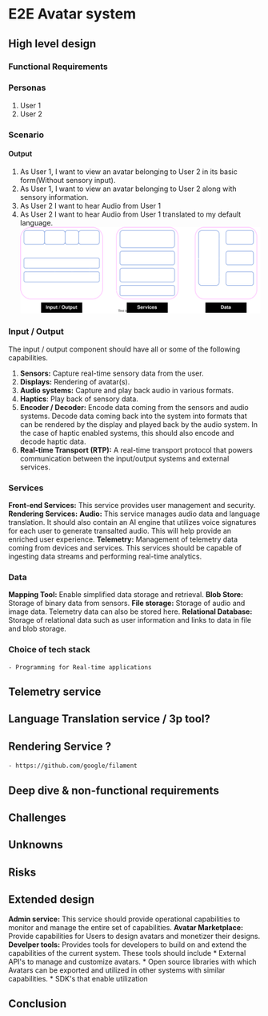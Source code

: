 # E2E Avatar system

## High level design
### Functional Requirements
### Personas
1. User 1
2. User 2
### Scenario
#### Output
1. As User 1, I want to view an avatar belonging to User 2 in its basic form(Without sensory input).
2. As User 1, I want to view an avatar belonging to User 2 along with sensory information.
3. As User 2 I want to hear Audio from User 1
4. As User 2 I want to hear Audio from User 1 translated to my default language.
![Alt avatar-system-architecture-diagram](./images/architecture.svg)

### Input / Output
The input / output component should have all or some of the following capabilities.
1. **Sensors:** Capture real-time sensory data from the user. 
2. **Displays:** Rendering of avatar(s).
3. **Audio systems:** Capture and play back audio in various formats.
4. **Haptics**: Play back of sensory data.
4. **Encoder / Decoder:** Encode data coming from the sensors and audio systems. Decode data coming back into the system into formats that can be rendered by the display and played back by the audio system. In the case of haptic enabled systems, this should also encode and decode haptic data. 
5. **Real-time Transport (RTP):** A real-time transport protocol that powers communication between the input/output systems and external services. 

### Services
**Front-end Services:** This service provides user management and security.
**Rendering Services:** 
**Audio:** This service manages audio data and language translation. It should also contain an AI engine that utilizes voice signatures for each user to generate transalted audio. This will help provide an enriched user experience.
**Telemetry:** Management of telemetry data coming from devices and services. This services should be capable of ingesting data streams and performing real-time analytics.

### Data
**Mapping Tool:** Enable simplified data storage and retrieval. 
**Blob Store:** Storage of binary data from sensors.
**File storage:** Storage of audio and image data. Telemetry data can also be stored here. 
**Relational Database:** Storage of relational data such as user information and links to data in file and blob storage. 

### Choice of tech stack
    - Programming for Real-time applications
## Telemetry service
## Language Translation service / 3p tool?
## Rendering Service ?
    - https://github.com/google/filament

## Deep dive & non-functional requirements
## Challenges

## Unknowns

## Risks 
## Extended design
**Admin service:** This service should provide operational capabilities to monitor and manage the entire set of capabilities.
**Avatar Marketplace:** Provide capabilities for Users to design avatars and monetizer their designs.
**Develper tools:** Provides tools for developers to build on and extend the capabilities of the current system. These tools should include
    * External API's to manage and customize avatars. 
    * Open source libraries with which Avatars can be exported and utilized in other systems with similar capabilities.
    * SDK's that enable utilization
## Conclusion

